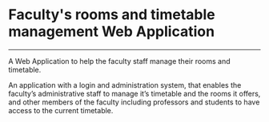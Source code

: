 # Faculty's rooms and timetable management Web Application

-------------------------

A Web Application to help the faculty staff manage their rooms and timetable.

An application with a login and administration system, that enables the faculty’s administrative staff to manage it’s timetable and the rooms it offers, and other members of the faculty including professors and students to have access to the current timetable. 
